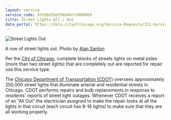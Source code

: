 ```yaml
---
layout: service
service_code: 4fd3bd3de750846c530000b9
title: Street Lights All / Out
data_portal: https://data.cityofchicago.org/Service-Requests/311-Service-Requests-Street-Lights-All-Out/zuxi-7xem
---
```


![Street Lights Out](http://farm9.staticflickr.com/8087/8443448108_4be2024a9c.jpg "A row of street lights out. Photo by Alan Santon")

<figcaption>
A row of street lights out. Photo by <a href="http://www.flickr.com/photos/alanstanton/8443448108/">Alan Santon</a>
</figcaption>

Per the [City of Chicago](http://www.cityofchicago.org/city/en/depts/311/supp_info/311ServiceTypes.html), complete blocks of streets lights on metal poles (more than two street lights) that are completely out are reported for repair use this service type.

The [Chicago Department of Transportation (CDOT)](http://www.cityofchicago.org/city/en/depts/cdot.html) oversees approximately 250,000 street lights that illuminate arterial and residential streets in Chicago. CDOT performs repairs and bulb replacements in response to residents’ reports of street light outages. Whenever CDOT receives a report of an “All Out” the electrician assigned to make the repair looks at all the lights in that circuit (each circuit has 8-16 lights) to make sure that they are all working properly.
